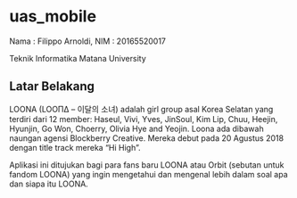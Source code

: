 # uas_mobile
Nama : Filippo Arnoldi, NIM : 20165520017

Teknik Informatika
Matana University 

## Latar Belakang
LOONA (LOOΠΔ – 이달의 소녀) adalah girl group asal Korea Selatan yang terdiri dari 12 member: Haseul, Vivi, Yves, JinSoul, Kim Lip, Chuu, Heejin, Hyunjin, Go Won, Choerry, Olivia Hye and Yeojin. Loona ada dibawah naungan agensi Blockberry Creative. Mereka debut pada 20 Agustus 2018 dengan title track mereka “Hi High”.

Aplikasi ini ditujukan bagi para fans baru LOONA atau Orbit (sebutan untuk fandom LOONA) yang ingin mengetahui dan mengenal lebih dalam soal apa dan siapa itu LOONA.
